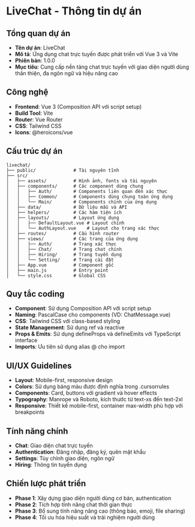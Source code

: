 # LiveChat - Thông tin dự án

## Tổng quan dự án

- **Tên dự án**: LiveChat
- **Mô tả**: Ứng dụng chat trực tuyến được phát triển với Vue 3 và Vite
- **Phiên bản**: 1.0.0
- **Mục tiêu**: Cung cấp nền tảng chat trực tuyến với giao diện người dùng thân thiện, đa ngôn ngữ và hiệu năng cao

## Công nghệ

- **Frontend**: Vue 3 (Composition API với script setup)
- **Build Tool**: Vite
- **Router**: Vue Router
- **CSS**: Tailwind CSS
- **Icons**: @heroicons/vue

## Cấu trúc dự án

```
livechat/
├── public/              # Tài nguyên tĩnh
├── src/
│   ├── assets/          # Hình ảnh, fonts và tài nguyên
│   ├── components/      # Các component dùng chung
│   │   ├── Auth/        # Components liên quan đến xác thực
│   │   ├── Common/      # Components dùng chung toàn ứng dụng
│   │   └── Main/        # Components chính của ứng dụng
│   ├── data/            # Dữ liệu mẫu và API
│   ├── helpers/         # Các hàm tiện ích
│   ├── layouts/         # Layout ứng dụng
│   │   ├── DefaultLayout.vue # Layout chính
│   │   └── AuthLayout.vue    # Layout cho trang xác thực
│   ├── routes/          # Cấu hình router
│   ├── views/           # Các trang của ứng dụng
│   │   ├── Auth/        # Trang xác thực
│   │   ├── Chat/        # Trang chat chính
│   │   ├── Hiring/      # Trang tuyển dụng
│   │   └── Setting/     # Trang cài đặt
│   ├── App.vue          # Component gốc
│   ├── main.js          # Entry point
│   └── style.css        # Global CSS
```

## Quy tắc coding

- **Component**: Sử dụng Composition API với script setup
- **Naming**: PascalCase cho components (VD: ChatMessage.vue)
- **CSS**: Tailwind CSS với class-based styling
- **State Management**: Sử dụng ref và reactive
- **Props & Emits**: Sử dụng defineProps và defineEmits với TypeScript interface
- **Imports**: Ưu tiên sử dụng alias @ cho import

## UI/UX Guidelines

- **Layout**: Mobile-first, responsive design
- **Colors**: Sử dụng bảng màu được định nghĩa trong .cursorrules
- **Components**: Card, buttons với gradient và hover effects
- **Typography**: Manrope và Roboto, kích thước từ text-xs đến text-2xl
- **Responsive**: Thiết kế mobile-first, container max-width phù hợp với breakpoints

## Tính năng chính

- **Chat**: Giao diện chat trực tuyến
- **Authentication**: Đăng nhập, đăng ký, quên mật khẩu
- **Settings**: Tùy chỉnh giao diện, ngôn ngữ
- **Hiring**: Thông tin tuyển dụng

## Chiến lược phát triển

- **Phase 1**: Xây dựng giao diện người dùng cơ bản, authentication
- **Phase 2**: Tích hợp tính năng chat thời gian thực
- **Phase 3**: Bổ sung tính năng nâng cao (thông báo, emoji, file sharing)
- **Phase 4**: Tối ưu hóa hiệu suất và trải nghiệm người dùng
